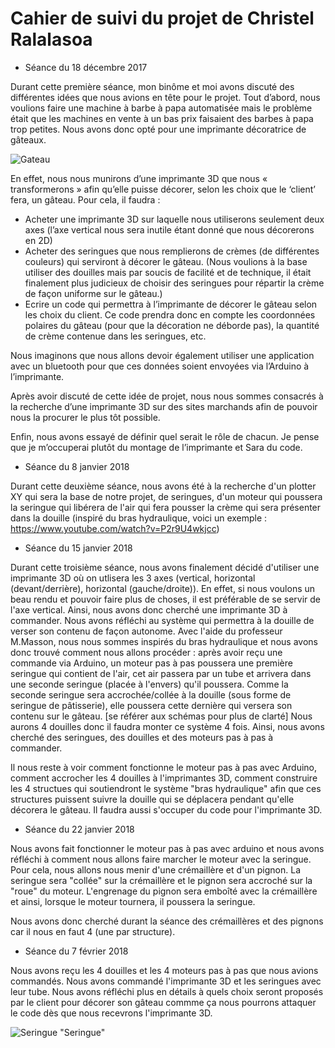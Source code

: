 # Cahier de suivi du projet de Christel Ralalasoa
- Séance du 18 décembre 2017

Durant cette première séance, mon binôme et moi avons discuté des différentes idées que nous avions en tête pour le projet. Tout d’abord, nous voulions faire une machine à barbe à papa automatisée mais le problème était que les machines en vente à un bas prix faisaient des barbes à papa trop petites. Nous avons donc opté pour une imprimante décoratrice de gâteaux.

![Gateau](https://www.berries.com/blog/wp-content/uploads/2016/01/hero-cake-decorating.jpg "Gateau")

En effet, nous nous munirons d’une imprimante 3D que nous « transformerons » afin qu’elle puisse décorer, selon les choix que le ‘client’ fera, un gâteau. Pour cela, il faudra :

* Acheter une imprimante 3D sur laquelle nous utiliserons seulement deux axes (l’axe vertical nous sera inutile étant donné que nous décorerons en 2D)
* Acheter des seringues que nous remplierons de crèmes (de différentes couleurs) qui serviront à décorer le gâteau. (Nous voulions à la base utiliser des douilles mais par soucis de facilité et de technique, il était finalement plus judicieux de choisir des seringues pour répartir la crème de façon uniforme sur le gâteau.)
* Ecrire un code qui permettra à l’imprimante de décorer le gâteau selon les choix du client. Ce code prendra donc en compte les coordonnées polaires du gâteau (pour que la décoration ne déborde pas), la quantité de crème contenue dans les seringues, etc.
    
Nous imaginons que nous allons devoir également utiliser une application avec un bluetooth pour que ces données soient envoyées via l’Arduino à l’imprimante.

Après avoir discuté de cette idée de projet, nous nous sommes consacrés à la recherche d’une imprimante 3D sur des sites marchands afin de pouvoir nous la procurer le plus tôt possible.
    
Enfin, nous avons essayé de définir quel serait le rôle de chacun. Je pense que je m’occuperai plutôt du montage de l’imprimante et Sara du code. 

- Séance du 8 janvier 2018

Durant cette deuxième séance, nous avons été à la recherche d'un plotter XY qui sera la base de notre projet, de seringues, d'un moteur qui poussera la seringue qui libérera de l'air qui fera pousser la crème qui sera présenter dans la douille (inspiré du bras hydraulique, voici un exemple : https://www.youtube.com/watch?v=P2r9U4wkjcc)

- Séance du 15 janvier 2018

Durant cette troisième séance, nous avons finalement décidé d'utiliser une imprimante 3D où on utlisera les 3 axes (vertical, horizontal (devant/derrière), horizontal (gauche/droite)). En effet, si nous voulons un beau rendu et pouvoir faire plus de choses, il est préférable de se servir de l'axe vertical. Ainsi, nous avons donc cherché une imprimante 3D à commander. 
Nous avons réfléchi au système qui permettra à la douille de verser son contenu de façon autonome. Avec l'aide du professeur M.Masson, nous nous sommes inspirés du bras hydraulique et nous avons donc trouvé comment nous allons procéder : après avoir reçu une commande via Arduino, un moteur pas à pas poussera une première seringue qui contient de l'air, cet air passera par un tube et arrivera dans une seconde seringue (placée à l'envers) qu'il poussera. Comme la seconde seringue sera accrochée/collée à la douille (sous forme de seringue de pâtisserie), elle poussera cette dernière qui versera son contenu sur le gâteau. [se référer aux schémas pour plus de clarté] Nous aurons 4 douilles donc il faudra monter ce système 4 fois. Ainsi, nous avons cherché des seringues, des douilles et des moteurs pas à pas à commander. 

Il nous reste à voir comment fonctionne le moteur pas à pas avec Arduino, comment accrocher les 4 douilles à l'imprimantes 3D, comment construire les 4 structues qui soutiendront le système "bras hydraulique" afin que ces structures puissent suivre la douille qui se déplacera pendant qu'elle décorera le gâteau. Il faudra aussi s'occuper du code pour l'imprimante 3D. 

- Séance du 22 janvier 2018

Nous avons fait fonctionner le moteur pas à pas avec arduino et nous avons réfléchi à comment nous allons faire marcher le moteur avec la seringue. Pour cela, nous allons nous menir d'une crémaillère et d'un pignon. La seringue sera "collée" sur la crémaillère et le pignon sera accroché sur la "roue" du moteur. L'engrenage du pignon sera emboîté avec la crémaillère et ainsi, lorsque le moteur tournera, il poussera la seringue.

Nous avons donc cherché durant la séance des crémaillères et des pignons car il nous en faut 4 (une par structure).

- Séance du 7 février 2018

Nous avons reçu les 4 douilles et les 4 moteurs pas à pas que nous avions commandés. Nous avons commandé l'imprimante 3D et les seringues avec leur tube.
Nous avons réfléchi plus en détails à quels choix seront proposés par le client pour décorer son gâteau commme ça nous pourrons attaquer le code dès que nous recevrons l'imprimante 3D.

![Seringue](https://ae01.alicdn.com/kf/HTB1p5SihzihSKJjy0Fiq6AuiFXa9/SZS-Chaude-De-D-coration-De-G-teau-D-corateur-Avec-8-Conseils-Buses-Givrage-Seringue.jpg_640x640.jpg) "Seringue"
